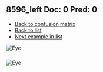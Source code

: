 ## 8596_left Doc: 0 Pred: 0
- [Back to confusion matrix](https://github.com/juliandewit/kaggle_retinopathy/blob/master/matrix.md)
- [Back to list](https://github.com/juliandewit/kaggle_retinopathy/blob/master/lists/00/list.md)
- [Next example in list](https://github.com/juliandewit/kaggle_retinopathy/blob/master/lists/00/85/8598_left.md)

![Eye](https://retinopaty.blob.core.windows.net/size1024/8596_left_0.jpeg)

### 

![Eye]()
